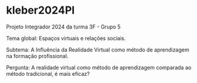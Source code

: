 # kleber2024PI
Projeto Integrador 2024 da turma 3F - Grupo 5

Tema global: Espaços virtuais e relações sociais.

Subtema: A Influência da Realidade Virtual como método de aprendizagem na formação profissional.

Pergunta: A realidade virtual como método de aprendizagem comparada ao método tradicional, é mais eficaz?


